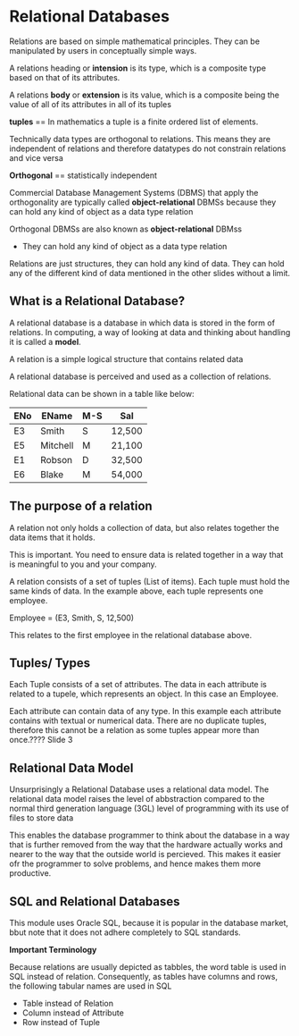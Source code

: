 # Relational Databases

Relations are based on simple mathematical principles. 
They can be manipulated by users in conceptually simple ways.

A relations heading or **intension** is its type, which is a composite type based on that of its attributes. 

A relations **body** or **extension** is its value, which is a composite being the value of all of its attributes in all of its tuples 

**tuples** == In mathematics a tuple is a finite ordered list of elements.

Technically data types are orthogonal to relations. This means they are independent of relations and therefore datatypes do not constrain relations and vice versa

**Orthogonal** == statistically independent 

Commercial Database Management Systems (DBMS) that apply the orthogonality are typically called **object-relational** DBMSs because they can hold any kind of object as a data type relation 

Orthogonal DBMSs are also known as **object-relational** DBMss 
- They can hold any kind of object as a data type relation 

Relations are just structures, they can hold any kind of data. 
They can hold any of the different kind of data mentioned in the other slides without a limit. 

## What is a Relational Database?

A relational database is a database in which data is stored in the form of relations. 
In computing, a way of looking at data and thinking about handling it is called a **model**.

A relation is a simple logical structure that contains related data 

A relational database is perceived and used as a collection of relations. 

Relational data can be shown in a table like below: 

| ENo   | EName     | M-S     | Sal     |
|-------|-----------|---------|---------|
| E3    | Smith     | S       | 12,500  |
| E5    | Mitchell  | M       | 21,100  |
| E1    | Robson    | D       | 32,500  |
| E6    | Blake     | M       | 54,000  |

## The purpose of a relation 

A relation not only holds a collection of data, but also relates together the data items that it holds. 

This is important. You need to ensure data is related together in a way that is meaningful to you and your company. 

A relation consists of a set of tuples (List of items). Each tuple must hold the same kinds of data. In the example above, each tuple represents one employee. 

Employee = (E3, Smith, S, 12,500) 

This relates to the first employee in the relational database above. 

## Tuples/ Types 

Each Tuple consists of a set of attributes. The data in each attribute is related to a tupele, which represents an object. In this case an Employee. 

Each attribute can contain data of any type. In this example each attribute contains with textual or numerical data. 
There are no duplicate tuples, therefore this cannot be a relation as some tuples appear more than once.???? Slide 3 

## Relational Data Model 

Unsurprisingly a Relational Database uses a relational data model. The relational data model raises the level of abbstraction compared to the normal third generation language (3GL) level of programming with its use of files to store data

This enables the database programmer to think about the database in a way that is further removed from the way that the hardware actually works and nearer to the way that the outside world is percieved. This makes it easier ofr the programmer to solve problems, and hence makes them more productive. 

## SQL and Relational Databases 

This module uses Oracle SQL, because it is popular in the database market, bbut note that it does not adhere completely to SQL standards. 

**Important Terminology**

Because relations are usually depicted as tabbles, the word table is used in SQL instead of relation. 
Consequently, as tables have columns and rows, the following tabular names are used in SQL

- Table instead of Relation 
- Column instead of Attribute 
- Row instead of Tuple

